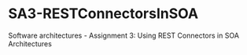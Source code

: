 # SA3-RESTConnectorsInSOA
Software architectures - Assignment 3: Using REST Connectors in SOA Architectures
